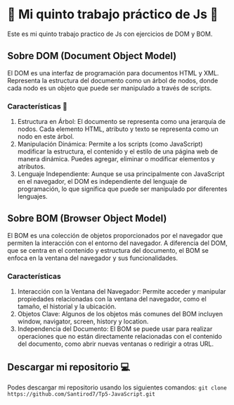 # 🎉 Mi quinto trabajo práctico de Js 🎉

Este es mi quinto trabajo practico de Js con ejercicios de DOM y BOM.

## Sobre DOM (Document Object Model)
El DOM es una interfaz de programación para documentos HTML y XML. Representa la estructura del documento como un árbol de nodos, donde cada nodo es un objeto que puede ser manipulado a través de scripts.

### Características 🍔
1. Estructura en Árbol: El documento se representa como una jerarquía de nodos. Cada elemento HTML, atributo y texto se representa como un nodo en este árbol.
2. Manipulación Dinámica: Permite a los scripts (como JavaScript) modificar la estructura, el contenido y el estilo de una página web de manera dinámica. Puedes agregar, eliminar o modificar elementos y atributos.
3. Lenguaje Independiente: Aunque se usa principalmente con JavaScript en el navegador, el DOM es independiente del lenguaje de programación, lo que significa que puede ser manipulado por diferentes lenguajes.

## Sobre BOM (Browser Object Model)
 El BOM es una colección de objetos proporcionados por el navegador que permiten la interacción con el entorno del navegador. A diferencia del DOM, que se centra en el contenido y estructura del documento, el BOM se enfoca en la ventana del navegador y sus funcionalidades.

### Características 
1. Interacción con la Ventana del Navegador: Permite acceder y manipular propiedades relacionadas con la ventana del navegador, como el tamaño, el historial y la ubicación.
2. Objetos Clave: Algunos de los objetos más comunes del BOM incluyen window, navigator, screen, history y location.
3. Independencia del Documento: El BOM se puede usar para realizar operaciones que no están directamente relacionadas con el contenido del documento, como abrir nuevas ventanas o redirigir a otras URL.


## Descargar mi repositorio 💻

Podes descargar mi repositorio usando los siguientes comandos:
`git clone https://github.com/Santirod7/Tp5-JavaScript.git` 
